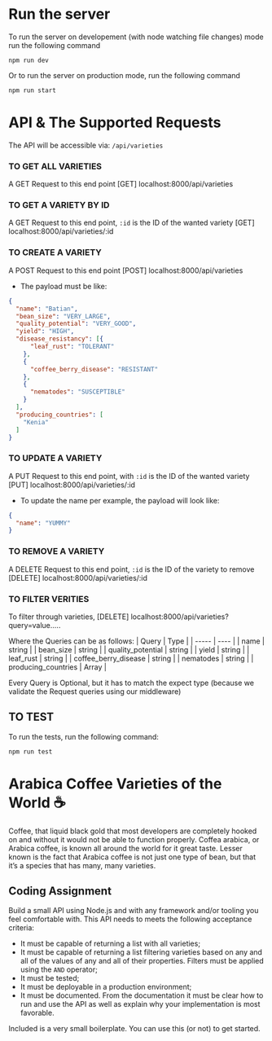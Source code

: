 # Run the server
To run the server on developement (with node watching file changes) mode run the following command
```
npm run dev
```

Or to run the server on production mode, run the following command
```
npm run start
```

# API & The Supported Requests
The API will be accessible via: `/api/varieties`

### TO GET ALL VARIETIES
A GET Request to this end point
[GET] localhost:8000/api/varieties

### TO GET A VARIETY BY ID
A GET Request to this end point, `:id` is the ID of the wanted variety
[GET] localhost:8000/api/varieties/:id

### TO CREATE A VARIETY
A POST Request to this end point
[POST] localhost:8000/api/varieties
* The payload must be like:
```json
{
  "name": "Batian",
  "bean_size": "VERY_LARGE",
  "quality_potential": "VERY_GOOD",
  "yield": "HIGH",
  "disease_resistancy": [{
      "leaf_rust": "TOLERANT"
    },
    {
      "coffee_berry_disease": "RESISTANT"
    },
    {
      "nematodes": "SUSCEPTIBLE"
    }
  ],
  "producing_countries": [
    "Kenia"
  ]
}
```
### TO UPDATE A VARIETY
A PUT Request to this end point, with `:id` is the ID of the wanted variety
[PUT] localhost:8000/api/varieties/:id

* To update the name per example, the payload will look like:
```json
{
  "name": "YUMMY"
}
```
### TO REMOVE A VARIETY
A DELETE Request to this end point, `:id` is the ID of the variety to remove
[DELETE] localhost:8000/api/varieties/:id


### TO FILTER VERITIES
To filter through varieties, 
[DELETE] localhost:8000/api/varieties?query=value.....

Where the Queries can be as follows:
| Query | Type |
| ----- | ---- |
| name | string |
| bean_size  | string  |
| quality_potential  | string  |
| yield  | string  |
| leaf_rust  | string  |
| coffee_berry_disease  | string  |
| nematodes  | string  |
| producing_countries  | Array  |

Every Query is Optional, but it has to match the expect type (because we validate the Request queries using our middleware)

## TO TEST
To run the tests, run the following command: 
```
npm run test
```



# Arabica Coffee Varieties of the World ☕️

Coffee, that liquid black gold that most developers are completely hooked on and
without it would not be able to function properly. Coffea arabica, or Arabica
coffee, is known all around the world for it great taste. Lesser known is the
fact that Arabica coffee is not just one type of bean, but that it’s a species
that has many, many varieties.

## Coding Assignment

Build a small API using Node.js and with any framework and/or tooling you feel
comfortable with. This API needs to meets the following acceptance criteria:

- It must be capable of returning a list with all varieties;
- It must be capable of returning a list filtering varieties based on any and
all of the values of any and all of their properties. Filters must be applied
using the `AND` operator;
- It must be tested;
- It must be deployable in a production environment;
- It must be documented. From the documentation it must be clear how to run
and use the API as well as explain why your implementation is most favorable.

Included is a very small boilerplate. You can use this (or not) to get started.
